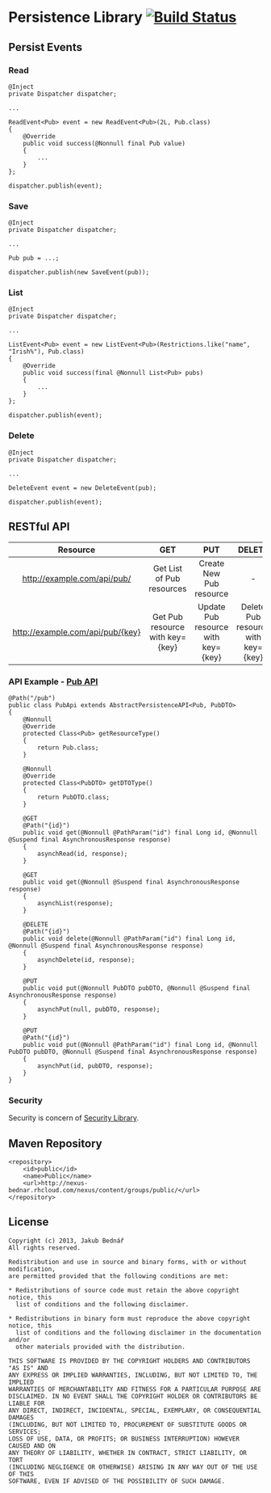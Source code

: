 Persistence Library [![Build Status](https://api.travis-ci.org/bednar/persistence.png?branch=master)](https://travis-ci.org/bednar/persistence)
====

## Persist Events

### Read

    @Inject
    private Dispatcher dispatcher;

    ...

    ReadEvent<Pub> event = new ReadEvent<Pub>(2L, Pub.class)
    {
        @Override
        public void success(@Nonnull final Pub value)
        {
            ...
        }
    };

    dispatcher.publish(event);

### Save

    @Inject
    private Dispatcher dispatcher;

    ...

    Pub pub = ...;

    dispatcher.publish(new SaveEvent(pub));

### List

    @Inject
    private Dispatcher dispatcher;

    ...

    ListEvent<Pub> event = new ListEvent<Pub>(Restrictions.like("name", "Irish%"), Pub.class)
    {
        @Override
        public void success(final @Nonnull List<Pub> pubs)
        {
            ...
        }
    };

    dispatcher.publish(event);

### Delete

    @Inject
    private Dispatcher dispatcher;

    ...

    DeleteEvent event = new DeleteEvent(pub);

    dispatcher.publish(event);

## RESTful API

| Resource                          | GET                               | PUT                                   | DELETE                                |
|:---------------------------------:|:---------------------------------:|:-------------------------------------:|:-------------------------------------:|
| http://example.com/api/pub/       | Get List of Pub resources         | Create New Pub resource               | -                                     |
| http://example.com/api/pub/{key}  | Get Pub resource with key={key}   | Update Pub resource with key={key}    | Delete Pub resource with key={key}    |

### API Example - [Pub API](https://github.com/bednar/persistence/blob/master/src/test/java/com/github/bednar/persistence/api/PubApi.java)

    @Path("/pub")
    public class PubApi extends AbstractPersistenceAPI<Pub, PubDTO>
    {
        @Nonnull
        @Override
        protected Class<Pub> getResourceType()
        {
            return Pub.class;
        }
    
        @Nonnull
        @Override
        protected Class<PubDTO> getDTOType()
        {
            return PubDTO.class;
        }
    
        @GET
        @Path("{id}")
        public void get(@Nonnull @PathParam("id") final Long id, @Nonnull @Suspend final AsynchronousResponse response)
        {
            asynchRead(id, response);
        }
    
        @GET
        public void get(@Nonnull @Suspend final AsynchronousResponse response)
        {
            asynchList(response);
        }
    
        @DELETE
        @Path("{id}")
        public void delete(@Nonnull @PathParam("id") final Long id, @Nonnull @Suspend final AsynchronousResponse response)
        {
            asynchDelete(id, response);
        }
    
        @PUT
        public void put(@Nonnull PubDTO pubDTO, @Nonnull @Suspend final AsynchronousResponse response)
        {
            asynchPut(null, pubDTO, response);
        }
    
        @PUT
        @Path("{id}")
        public void put(@Nonnull @PathParam("id") final Long id, @Nonnull PubDTO pubDTO, @Nonnull @Suspend final AsynchronousResponse response)
        {
            asynchPut(id, pubDTO, response);
        }
    }

### Security

Security is concern of [Security Library](https://github.com/bednar/security).

## Maven Repository

    <repository>
        <id>public</id>
        <name>Public</name>
        <url>http://nexus-bednar.rhcloud.com/nexus/content/groups/public/</url>
    </repository>

## License

    Copyright (c) 2013, Jakub Bednář
    All rights reserved.

    Redistribution and use in source and binary forms, with or without modification,
    are permitted provided that the following conditions are met:

    * Redistributions of source code must retain the above copyright notice, this
      list of conditions and the following disclaimer.

    * Redistributions in binary form must reproduce the above copyright notice, this
      list of conditions and the following disclaimer in the documentation and/or
      other materials provided with the distribution.

    THIS SOFTWARE IS PROVIDED BY THE COPYRIGHT HOLDERS AND CONTRIBUTORS "AS IS" AND
    ANY EXPRESS OR IMPLIED WARRANTIES, INCLUDING, BUT NOT LIMITED TO, THE IMPLIED
    WARRANTIES OF MERCHANTABILITY AND FITNESS FOR A PARTICULAR PURPOSE ARE
    DISCLAIMED. IN NO EVENT SHALL THE COPYRIGHT HOLDER OR CONTRIBUTORS BE LIABLE FOR
    ANY DIRECT, INDIRECT, INCIDENTAL, SPECIAL, EXEMPLARY, OR CONSEQUENTIAL DAMAGES
    (INCLUDING, BUT NOT LIMITED TO, PROCUREMENT OF SUBSTITUTE GOODS OR SERVICES;
    LOSS OF USE, DATA, OR PROFITS; OR BUSINESS INTERRUPTION) HOWEVER CAUSED AND ON
    ANY THEORY OF LIABILITY, WHETHER IN CONTRACT, STRICT LIABILITY, OR TORT
    (INCLUDING NEGLIGENCE OR OTHERWISE) ARISING IN ANY WAY OUT OF THE USE OF THIS
    SOFTWARE, EVEN IF ADVISED OF THE POSSIBILITY OF SUCH DAMAGE.

